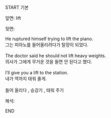 START
기본

앞면:
lift


뒷면:
<div>He ruptured himself trying to lift the piano. </div><div><div>그는 피아노를 들어올리려다가 탈장이 되었다.</div></div><div><br></div><div><div>The doctor said he should not lift heavy weights. </div><div><div>의사가 그에게 무거운 것을 들면 안 된다고 했다.</div></div></div><div><br></div><div><div>I’ll give you a lift to the station. </div><div>내가 역까지 태워 줄게.</div></div><div><br></div><div>들어 올리다 , 승강기 , 태워 주기</div>


해석:
<!--ID: 1746614454204-->
END